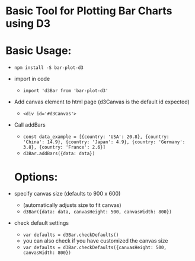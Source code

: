 # Basic Tool for Plotting Bar Charts using D3

# Basic Usage:

- `npm install -S bar-plot-d3`

- import in code
  - `import 'd3Bar from 'bar-plot-d3'`
- Add canvas element to html page (d3Canvas is the default id expected)
  - `<div id='#d3Canvas'>`

- Call addBars
  - `const data_example = [{country: 'USA': 20.8}, {country: 'China': 14.9}, {country: 'Japan': 4.9}, {country: 'Germany': 3.8}, {country: 'France': 2.6}]`
  - `d3Bar.addBars({data: data})`

  # Options:

- specify canvas size (defaults to 900 x 600)
  - (automatically adjusts size to fit canvas)
  - `d3Bar({data: data, canvasHeight: 500, canvasWidth: 800})`

- check default settings
  - `var defaults = d3Bar.checkDefaults()`
  - you can also check if you have customized the canvas size
  - `var defaults = d3Bar.checkDefaults({canvasHeight: 500, canvasWidth: 800})`
